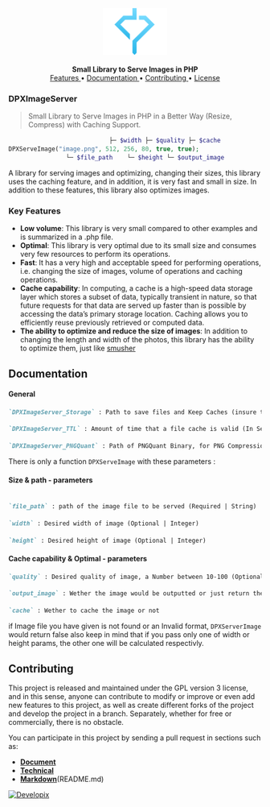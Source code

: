 <p align="center">
    <a href="https://github.com/Developix-ir">
        <img src="Assets/DP_Colorite.svg" alt="Pyrogram" width="128">
    </a>
    <br>
    <br>
    <b>Small Library to Serve Images in PHP</b>
    <br>
    <a href="https://github.com/Developix-ir/DPXImageServer#key-features">
        Features
    </a>
    •
    <a href="https://github.com/Developix-ir/DPXImageServer#documentation">
        Documentation
    </a>
    •
    <a href="https://github.com/Developix-ir/DPXImageServer#contributing">
        Contributing
    </a>
    •
    <a href="LICENSE.md">
        License
    </a>
</p>

### DPXImageServer

> Small Library to Serve Images in PHP in a Better Way (Resize, Compress) with Caching Support.

```PHP
                            ├─ $width ├─ $quality ├─ $cache
DPXServeImage("image.png", 512, 256, 80, true, true);
                └─ $file_path    └─ $height └─ $output_image
```

A library for serving images and optimizing, changing their sizes, this library uses the caching feature, and in addition, it is very fast and small in size. In addition to these features, this library also optimizes images.

### Key Features

- **Low volume**: This library is very small compared to other examples and is summarized in a .php file.
- **Optimal**: This library is very optimal due to its small size and consumes very few resources to perform its operations.
- **Fast**: It has a very high and acceptable speed for performing operations, i.e. changing the size of images, volume of operations and caching operations.
- **Cache capability**: In computing, a cache is a high-speed data storage layer which stores a subset of data, typically transient in nature, so that future requests for that data are served up faster than is possible by accessing the data’s primary storage location. Caching allows you to efficiently reuse previously retrieved or computed data.
- **The ability to optimize and reduce the size of images**: In addition to changing the length and width of the photos, this library has the ability to optimize them, just like [smusher](https://smusher.ir/about)


## Documentation

#### General

```markdown
`DPXImageServer_Storage` : Path to save files and Keep Caches (insure that it is writable)  
  
`DPXImageServer_TTL` : Amount of time that a file cache is valid (In Seconds), Set it to 0 to disable caching (ofcourse if you lost your mind ! why would you disable cache ?)  
  
`DPXImageServer_PNGQuant` : Path of PNGQuant Binary, for PNG Compression we use libpngquant and has to be installed on the Server, Otherwise the uncompressed image would be returned  

```
  
There is only a function `DPXServeImage` with these parameters :  

#### Size & path - parameters

```markdown

`file_path` : path of the image file to be served (Required | String)  
  
`width` : Desired width of image (Optional | Integer)  
  
`height` : Desired height of image (Optional | Integer)    

```
  
#### Cache capability & Optimal - parameters
  
```markdown
`quality` : Desired quality of image, a Number between 10-100 (Optional | Integer)
  
`output_image` : Wether the image would be outputted or just return the string of the image  
  
`cache` : Wether to cache the image or not  

```
  
if Image file you have given is not found or an Invalid format, `DPXServerImage` would return false
also keep in mind that if you pass only one of width or height params, the other one will be calculated respectivly.

## Contributing

This project is released and maintained under the GPL version 3 license, and in this sense, anyone can contribute to modify or improve or even add new features to this project, as well as create different forks of the project and develop the project in a branch. Separately, whether for free or commercially, there is no obstacle.

You can participate in this project by sending a pull request in sections such as:

- [**Document**](https://github.com/Developix-ir/DPXImageServer#documentation)
- [**Technical**](https://github.com/Developix-ir/DPXImageServer/blob/main/DPXImageServer.php)
- [**Markdown**](https://github.com/Developix-ir/DPXImageServer/blob/main/README.md)(README.md)

[![Developix](https://forthebadge.com/images/badges/built-with-love.svg)](https://developix.ir)
